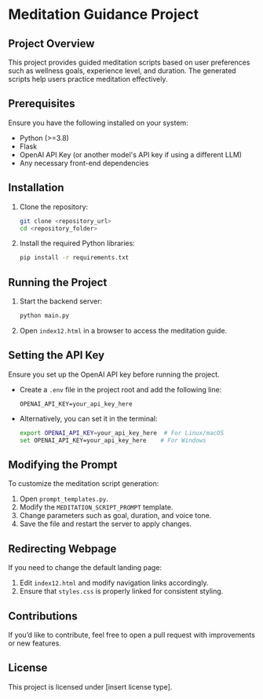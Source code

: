# Meditation Guidance Project

## Project Overview
This project provides guided meditation scripts based on user preferences such as wellness goals, experience level, and duration. The generated scripts help users practice meditation effectively.

## Prerequisites
Ensure you have the following installed on your system:
- Python (>=3.8)
- Flask
- OpenAI API Key (or another model's API key if using a different LLM)
- Any necessary front-end dependencies

## Installation
1. Clone the repository:
   ```bash
   git clone <repository_url>
   cd <repository_folder>
   ```

2. Install the required Python libraries:
   ```bash
   pip install -r requirements.txt
   ```

## Running the Project
1. Start the backend server:
   ```bash
   python main.py
   ```

2. Open `index12.html` in a browser to access the meditation guide.

## Setting the API Key
Ensure you set up the OpenAI API key before running the project.
- Create a `.env` file in the project root and add the following line:
  ```
  OPENAI_API_KEY=your_api_key_here
  ```
- Alternatively, you can set it in the terminal:
  ```bash
  export OPENAI_API_KEY=your_api_key_here  # For Linux/macOS
  set OPENAI_API_KEY=your_api_key_here    # For Windows
  ```

## Modifying the Prompt
To customize the meditation script generation:
1. Open `prompt_templates.py`.
2. Modify the `MEDITATION_SCRIPT_PROMPT` template.
3. Change parameters such as goal, duration, and voice tone.
4. Save the file and restart the server to apply changes.

## Redirecting Webpage
If you need to change the default landing page:
1. Edit `index12.html` and modify navigation links accordingly.
2. Ensure that `styles.css` is properly linked for consistent styling.

## Contributions
If you’d like to contribute, feel free to open a pull request with improvements or new features.

## License
This project is licensed under [insert license type].

